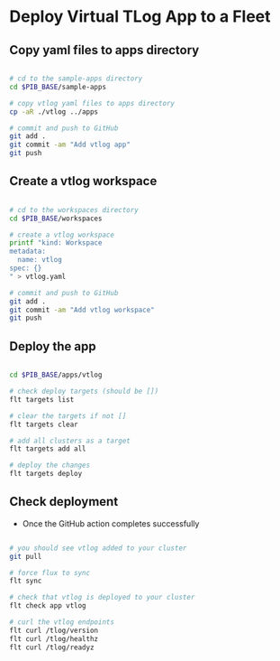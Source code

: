 # Deploy Virtual TLog App to a Fleet

## Copy yaml files to apps directory

```bash

# cd to the sample-apps directory
cd $PIB_BASE/sample-apps

# copy vtlog yaml files to apps directory
cp -aR ./vtlog ../apps

# commit and push to GitHub
git add .
git commit -am "Add vtlog app"
git push

```

## Create a vtlog workspace

```bash

# cd to the workspaces directory
cd $PIB_BASE/workspaces

# create a vtlog workspace
printf "kind: Workspace
metadata:
  name: vtlog
spec: {}
" > vtlog.yaml

# commit and push to GitHub
git add .
git commit -am "Add vtlog workspace"
git push

```

## Deploy the app

```bash

cd $PIB_BASE/apps/vtlog

# check deploy targets (should be [])
flt targets list

# clear the targets if not []
flt targets clear

# add all clusters as a target
flt targets add all

# deploy the changes
flt targets deploy

```

## Check deployment

- Once the GitHub action completes successfully

```bash

# you should see vtlog added to your cluster
git pull

# force flux to sync
flt sync

# check that vtlog is deployed to your cluster
flt check app vtlog

# curl the vtlog endpoints
flt curl /tlog/version
flt curl /tlog/healthz
flt curl /tlog/readyz

```
